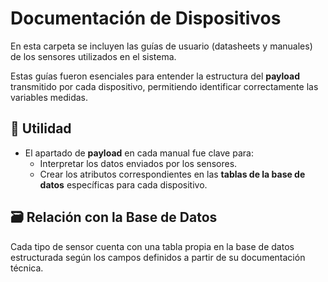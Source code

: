 # Documentación de Dispositivos

En esta carpeta se incluyen las guías de usuario (datasheets y manuales) de los sensores utilizados en el sistema.

Estas guías fueron esenciales para entender la estructura del **payload** transmitido por cada dispositivo, permitiendo identificar correctamente las variables medidas.

## 🧩 Utilidad

- El apartado de **payload** en cada manual fue clave para:
  - Interpretar los datos enviados por los sensores.
  - Crear los atributos correspondientes en las **tablas de la base de datos** específicas para cada dispositivo.

## 🗃️ Relación con la Base de Datos

Cada tipo de sensor cuenta con una tabla propia en la base de datos estructurada según los campos definidos a partir de su documentación técnica.

